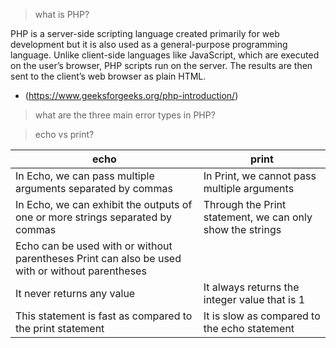 > what is PHP?

PHP is a server-side scripting language created primarily for web development but it is also used as a general-purpose programming language. Unlike client-side languages like JavaScript, which are executed on the user’s browser, PHP scripts run on the server. The results are then sent to the client’s web browser as plain HTML.

- (https://www.geeksforgeeks.org/php-introduction/)

> what are the three main error types in PHP?

> echo vs print?


| echo | print |
|------|--------|
|In Echo, we can pass multiple arguments separated by commas|	In Print, we cannot pass multiple arguments|
|In Echo, we can exhibit the outputs of one or more strings separated by commas|	Through the Print statement, we can only show the strings|
|Echo can be used with or without parentheses	Print can also be used with or without parentheses|
|It never returns any value|	It always returns the integer value that is 1 |
|This statement is fast as compared to the print statement|	It is slow as compared to the echo statement|

